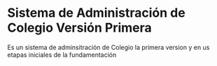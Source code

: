 Sistema de Administración de Colegio Versión Primera
====

Es un sistema de adminsitración de Colegio la primera version y en us etapas iniciales de la fundamentación 